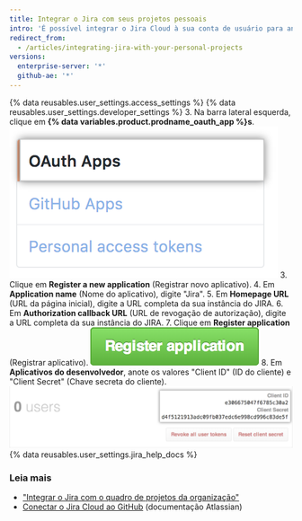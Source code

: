 ```yaml
---
title: Integrar o Jira com seus projetos pessoais
intro: 'É possível integrar o Jira Cloud à sua conta de usuário para analisar commits e pull requests, criando metadados e hyperlinks relevantes em qualquer problema mencionado no Jira.'
redirect_from:
  - /articles/integrating-jira-with-your-personal-projects
versions:
  enterprise-server: '*'
  github-ae: '*'
---
```


{% data reusables.user_settings.access_settings %}
{% data reusables.user_settings.developer_settings %}
3. Na barra lateral esquerda, clique em **{% data variables.product.prodname_oauth_app %}s**. ![{ site.data.variables.product.prodname_oauth_app }}s aba na barra lateral esquerda](/assets/images/help/settings/developer-settings-oauth-apps.png)
3. Clique em **Register a new application** (Registrar novo aplicativo).
4. Em **Application name** (Nome do aplicativo), digite "Jira".
5. Em **Homepage URL** (URL da página inicial), digite a URL completa da sua instância do JIRA.
6. Em **Authorization callback URL** (URL de revogação de autorização), digite a URL completa da sua instância do JIRA.
7. Clique em **Register application** (Registrar aplicativo). ![Botão Register application (registrar aplicativo)](/assets/images/help/oauth/register-application-button.png)
8. Em **Aplicativos do desenvolvedor**, anote os valores "Client ID" (ID do cliente) e "Client Secret" (Chave secreta do cliente). ![Client ID (ID do cliente) e Client Secret (Chave secreta do cliente)](/assets/images/help/oauth/client-id-and-secret.png)
{% data reusables.user_settings.jira_help_docs %}

### Leia mais

- ["Integrar o Jira com o quadro de projetos da organização"](/articles/integrating-jira-with-your-organization-project-board)
- <a href="https://confluence.atlassian.com/adminjiracloud/connect-jira-cloud-to-github-814188429.html" data-proofer-ignore>Conectar o Jira Cloud ao GitHub</a> (documentação Atlassian)
